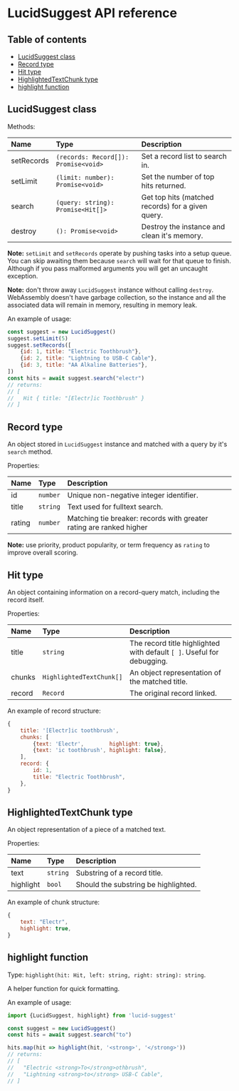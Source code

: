 # LucidSuggest API reference


## Table of contents
- [LucidSuggest class](#lucidsuggest-class)
- [Record type](#record-type)
- [Hit type](#hit-type)
- [HighlightedTextChunk type](#highlightedtextchunk-type)
- [highlight function](#highlight-function)


## LucidSuggest class

Methods:

| Name       | Type                                 | Description                                       |
| :--------- | :----------------------------------- | :------------------------------------------------ |
| setRecords | `(records: Record[]): Promise<void>` | Set a record list to search in.                   |
| setLimit   | `(limit: number): Promise<void>`     | Set the number of top hits returned.              |
| search     | `(query: string): Promise<Hit[]>`    | Get top hits (matched records) for a given query. |
| destroy    | `(): Promise<void>`                  | Destroy the instance and clean it's memory.       |

**Note:** `setLimit` and `setRecords` operate by pushing tasks into a setup queue.
You can skip awaiting them because `search` will wait for that queue to finish.
Although if you pass malformed arguments you will get an uncaught exception.

**Note:** don't throw away `LucidSuggest` instance without calling `destroy`.
WebAssembly doesn't have garbage collection, so the instance and
all the associated data will remain in memory, resulting in memory leak.

An example of usage:
```javascript
const suggest = new LucidSuggest()
suggest.setLimit(5)
suggest.setRecords([
    {id: 1, title: "Electric Toothbrush"},
    {id: 2, title: "Lightning to USB-C Cable"},
    {id: 3, title: "AA Alkaline Batteries"},
])
const hits = await suggest.search("electr")
// returns:
// [
//   Hit { title: "[Electr]ic Toothbrush" }
// ]
```


## Record type

An object stored in `LucidSuggest` instance and matched with a query by it's `search` method.

Properties:

| Name   | Type     | Description                                                         |
| :----- | :------- | :------------------------------------------------------------------ |
| id     | `number` | Unique non-negative integer identifier.                             |
| title  | `string` | Text used for fulltext search.                                      |
| rating | `number` | Matching tie breaker: records with greater rating are ranked higher |

**Note:** use priority, product popularity, or term frequency as `rating` to improve overall scoring.


## Hit type

An object containing information on a record-query match, including the record itself.

Properties:

| Name   | Type                     | Description                                                            |
| :----- | :----------------------- | :--------------------------------------------------------------------- |
| title  | `string`                 | The record title highlighted with default `[ ]`. Useful for debugging. |
| chunks | `HighlightedTextChunk[]` | An object representation of the matched title.                         |
| record | `Record`                 | The original record linked.                                            |

An example of record structure:
```javascript
{
    title: '[Electr]ic toothbrush',
    chunks: [
        {text: 'Electr',        highlight: true},
        {text: 'ic toothbrush', highlight: false},
    ],
    record: {
        id: 1,
        title: "Electric Toothbrush",
    },
}
```


## HighlightedTextChunk type

An object representation of a piece of a matched text.

Properties:

| Name      | Type      | Description                            |
| :-------- | :-------- | :------------------------------------- |
| text      | `string`  | Substring of a record title.           |
| highlight | `bool`    | Should the substring be highlighted.   |

An example of chunk structure:
```javascript
{
    text: "Electr",
    highlight: true,
}
```


## highlight function

Type: `highlight(hit: Hit, left: string, right: string): string`.

A helper function for quick formatting.

An example of usage:
```javascript
import {LucidSuggest, highlight} from 'lucid-suggest'

const suggest = new LucidSuggest()
const hits = await suggest.search("to")

hits.map(hit => highlight(hit, '<strong>', '</strong>'))
// returns:
// [
//   "Electric <strong>To</strong>othbrush",
//   "Lightning <strong>to</strong> USB-C Cable",
// ]
```
